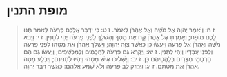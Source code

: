 # מופת התנין

> ז ח: וַיֹּאמֶר יְהוָה אֶל מֹשֶׁה וְאֶל אַהֲרֹן לֵאמֹר.
> ז ט: כִּי יְדַבֵּר אֲלֵכֶם פַּרְעֹה לֵאמֹר תְּנוּ לָכֶם מוֹפֵת; וְאָמַרְתָּ אֶל אַהֲרֹן קַח אֶת מַטְּךָ וְהַשְׁלֵךְ לִפְנֵי פַרְעֹה יְהִי לְתַנִּין.
> ז י: וַיָּבֹא מֹשֶׁה וְאַהֲרֹן אֶל פַּרְעֹה וַיַּעֲשׂוּ כֵן כַּאֲשֶׁר צִוָּה יְהוָה; וַיַּשְׁלֵךְ אַהֲרֹן אֶת מַטֵּהוּ לִפְנֵי פַרְעֹה וְלִפְנֵי עֲבָדָיו וַיְהִי לְתַנִּין.
> ז יא: וַיִּקְרָא גַּם פַּרְעֹה לַחֲכָמִים וְלַמְכַשְּׁפִים; וַיַּעֲשׂוּ גַם הֵם חַרְטֻמֵּי מִצְרַיִם בְּלַהֲטֵיהֶם כֵּן.
> ז יב: וַיַּשְׁלִיכוּ אִישׁ מַטֵּהוּ וַיִּהְיוּ לְתַנִּינִם; וַיִּבְלַע מַטֵּה אַהֲרֹן אֶת מַטֹּתָם.
> ז יג: וַיֶּחֱזַק לֵב פַּרְעֹה וְלֹא שָׁמַע אֲלֵהֶם:  כַּאֲשֶׁר דִּבֶּר יְהוָה. 
 


